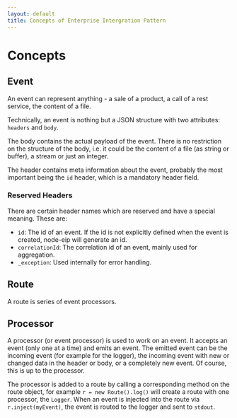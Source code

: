 ```yaml
---
layout: default
title: Concepts of Enterprise Intergration Pattern
---
```


# Concepts

## Event

An event can represent anything - a sale of a product, a call of a rest service, the content of a file.

Technically, an event is nothing but a JSON structure with two attributes: `headers` and `body`.

The body contains the actual payload of the event.
There is no restriction on the structure of the body, i.e. it could be the content of a file (as string or buffer), a stream or just an integer.  

The header contains meta information about the event, probably the most important being the `id` header, which is a mandatory header field.

### Reserved Headers

There are certain header names which are reserved and have a special meaning. These are:

* `id`: The id of an event. If the id is not explicitly defined when the event is created, node-eip will generate an id.
* `correlationId`: The correlation id of an event, mainly used for aggregation.
* `_exception`: Used internally for error handling.


## Route

A route is series of event processors.

## Processor

A processor (or event processor) is used to work on an event. It accepts an event (only one at a time) and emits an event.
The emitted event can be the incoming event (for example for the logger), the incoming event with new or changed data in the header or body, or a completely new event. Of course, this is up to the processor.

The processor is added to a route by calling a corresponding method on the route object, for example `r = new Route().log()` will create a route with one processor, the `Logger`. When an event is injected into the route via `r.inject(myEvent)`, the event is routed to the logger and sent to `stdout`.
